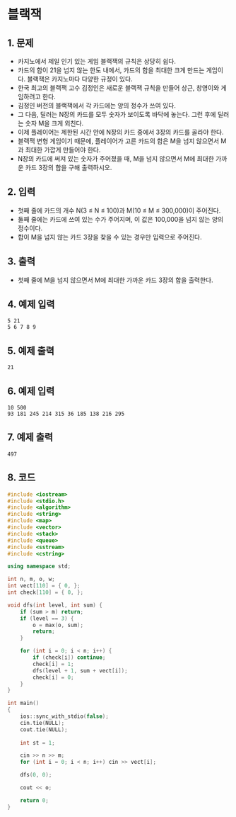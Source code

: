 # 블랙잭

## 1. 문제
- 카지노에서 제일 인기 있는 게임 블랙잭의 규칙은 상당히 쉽다.
- 카드의 합이 21을 넘지 않는 한도 내에서, 카드의 합을 최대한 크게 만드는 게임이다. 블랙잭은 카지노마다 다양한 규정이 있다.
- 한국 최고의 블랙잭 고수 김정인은 새로운 블랙잭 규칙을 만들어 상근, 창영이와 게임하려고 한다.
- 김정인 버전의 블랙잭에서 각 카드에는 양의 정수가 쓰여 있다.
- 그 다음, 딜러는 N장의 카드를 모두 숫자가 보이도록 바닥에 놓는다. 그런 후에 딜러는 숫자 M을 크게 외친다.
- 이제 플레이어는 제한된 시간 안에 N장의 카드 중에서 3장의 카드를 골라야 한다.
- 블랙잭 변형 게임이기 때문에, 플레이어가 고른 카드의 합은 M을 넘지 않으면서 M과 최대한 가깝게 만들어야 한다.
- N장의 카드에 써져 있는 숫자가 주어졌을 때, M을 넘지 않으면서 M에 최대한 가까운 카드 3장의 합을 구해 출력하시오.

## 2. 입력
- 첫째 줄에 카드의 개수 N(3 ≤ N ≤ 100)과 M(10 ≤ M ≤ 300,000)이 주어진다.
- 둘째 줄에는 카드에 쓰여 있는 수가 주어지며, 이 값은 100,000을 넘지 않는 양의 정수이다.
- 합이 M을 넘지 않는 카드 3장을 찾을 수 있는 경우만 입력으로 주어진다.

## 3. 출력
- 첫째 줄에 M을 넘지 않으면서 M에 최대한 가까운 카드 3장의 합을 출력한다.

## 4. 예제 입력
```
5 21
5 6 7 8 9
```

## 5. 예제 출력
```
21
```

## 6. 예제 입력

```
10 500
93 181 245 214 315 36 185 138 216 295
```

## 7. 예제 출력

```
497
```

## 8. 코드

```c++
#include <iostream>
#include <stdio.h>
#include <algorithm>
#include <string>
#include <map>
#include <vector>
#include <stack>
#include <queue>
#include <sstream>
#include <cstring>

using namespace std;

int n, m, o, w;
int vect[110] = { 0, };
int check[110] = { 0, };

void dfs(int level, int sum) {
    if (sum > m) return;
    if (level == 3) {
        o = max(o, sum);
        return;
    }

    for (int i = 0; i < n; i++) {
        if (check[i]) continue;
        check[i] = 1;
        dfs(level + 1, sum + vect[i]);
        check[i] = 0;
    }
}

int main()
{
    ios::sync_with_stdio(false);
    cin.tie(NULL);
    cout.tie(NULL);
    
    int st = 1;

    cin >> n >> m;
    for (int i = 0; i < n; i++) cin >> vect[i];

    dfs(0, 0);

    cout << o;

    return 0;
}
```

